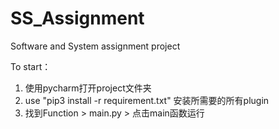 # SS_Assignment
Software and System assignment project

To start：
  1. 使用pycharm打开project文件夹
  2. use "pip3 install -r requirement.txt" 安装所需要的所有plugin
  3. 找到Function > main.py > 点击main函数运行

